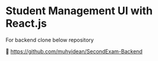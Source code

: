 # Student Management UI with React.js

For backend clone below repository

🔗 https://github.com/muhyidean/SecondExam-Backend

